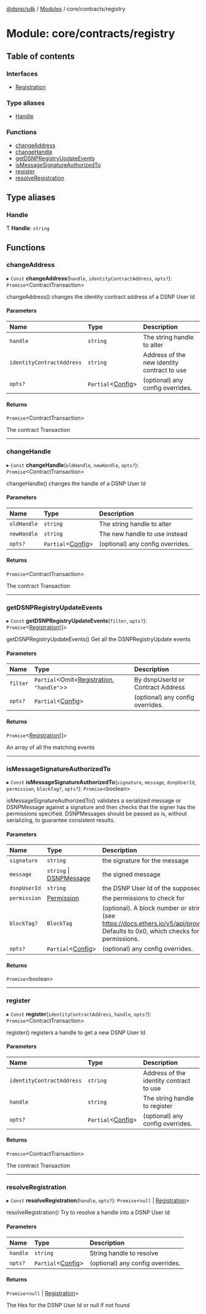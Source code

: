 [@dsnp/sdk](../README.md) / [Modules](../modules.md) / core/contracts/registry

# Module: core/contracts/registry

## Table of contents

### Interfaces

- [Registration](../interfaces/core_contracts_registry.registration.md)

### Type aliases

- [Handle](core_contracts_registry.md#handle)

### Functions

- [changeAddress](core_contracts_registry.md#changeaddress)
- [changeHandle](core_contracts_registry.md#changehandle)
- [getDSNPRegistryUpdateEvents](core_contracts_registry.md#getdsnpregistryupdateevents)
- [isMessageSignatureAuthorizedTo](core_contracts_registry.md#ismessagesignatureauthorizedto)
- [register](core_contracts_registry.md#register)
- [resolveRegistration](core_contracts_registry.md#resolveregistration)

## Type aliases

### Handle

Ƭ **Handle**: `string`

## Functions

### changeAddress

▸ `Const` **changeAddress**(`handle`, `identityContractAddress`, `opts?`): `Promise`<ContractTransaction\>

changeAddress() changes the identity contract address of a DSNP User Id

#### Parameters

| Name | Type | Description |
| :------ | :------ | :------ |
| `handle` | `string` | The string handle to alter |
| `identityContractAddress` | `string` | Address of the new identity contract to use |
| `opts?` | `Partial`<[Config](../interfaces/index.config.md)\> | (optional) any config overrides. |

#### Returns

`Promise`<ContractTransaction\>

The contract Transaction

___

### changeHandle

▸ `Const` **changeHandle**(`oldHandle`, `newHandle`, `opts?`): `Promise`<ContractTransaction\>

changeHandle() changes the handle of a DSNP User Id

#### Parameters

| Name | Type | Description |
| :------ | :------ | :------ |
| `oldHandle` | `string` | The string handle to alter |
| `newHandle` | `string` | The new handle to use instead |
| `opts?` | `Partial`<[Config](../interfaces/index.config.md)\> | (optional) any config overrides. |

#### Returns

`Promise`<ContractTransaction\>

The contract Transaction

___

### getDSNPRegistryUpdateEvents

▸ `Const` **getDSNPRegistryUpdateEvents**(`filter`, `opts?`): `Promise`<[Registration](../interfaces/core_contracts_registry.registration.md)[]\>

getDSNPRegistryUpdateEvents() Get all the DSNPRegistryUpdate events

#### Parameters

| Name | Type | Description |
| :------ | :------ | :------ |
| `filter` | `Partial`<Omit<[Registration](../interfaces/core_contracts_registry.registration.md), ``"handle"``\>\> | By dsnpUserId or Contract Address |
| `opts?` | `Partial`<[Config](../interfaces/index.config.md)\> | (optional) any config overrides. |

#### Returns

`Promise`<[Registration](../interfaces/core_contracts_registry.registration.md)[]\>

An array of all the matching events

___

### isMessageSignatureAuthorizedTo

▸ `Const` **isMessageSignatureAuthorizedTo**(`signature`, `message`, `dsnpUserId`, `permission`, `blockTag?`, `opts?`): `Promise`<boolean\>

isMessageSignatureAuthorizedTo() validates a serialized message or DSNPMessage against a signature and then checks that the
signer has the permissions specified.  DSNPMessages should be passed as is,
without serializing, to guarantee consistent results.

#### Parameters

| Name | Type | Description |
| :------ | :------ | :------ |
| `signature` | `string` | the signature for the message |
| `message` | `string` \| [DSNPMessage](core_messages_messages.md#dsnpmessage) | the signed message |
| `dsnpUserId` | `string` | the DSNP User Id of the supposed signer |
| `permission` | [Permission](../enums/core_contracts_identity.permission.md) | the permissions to check for |
| `blockTag?` | `BlockTag` | (optional). A block number or string BlockTag    (see https://docs.ethers.io/v5/api/providers/types/)    Defaults to 0x0, which checks for "forever" permissions. |
| `opts?` | `Partial`<[Config](../interfaces/index.config.md)\> | (optional) any config overrides. |

#### Returns

`Promise`<boolean\>

___

### register

▸ `Const` **register**(`identityContractAddress`, `handle`, `opts?`): `Promise`<ContractTransaction\>

register() registers a handle to get a new DSNP User Id

#### Parameters

| Name | Type | Description |
| :------ | :------ | :------ |
| `identityContractAddress` | `string` | Address of the identity contract to use |
| `handle` | `string` | The string handle to register |
| `opts?` | `Partial`<[Config](../interfaces/index.config.md)\> | (optional) any config overrides. |

#### Returns

`Promise`<ContractTransaction\>

The contract Transaction

___

### resolveRegistration

▸ `Const` **resolveRegistration**(`handle`, `opts?`): `Promise`<``null`` \| [Registration](../interfaces/core_contracts_registry.registration.md)\>

resolveRegistration() Try to resolve a handle into a DSNP User Id

#### Parameters

| Name | Type | Description |
| :------ | :------ | :------ |
| `handle` | `string` | String handle to resolve |
| `opts?` | `Partial`<[Config](../interfaces/index.config.md)\> | (optional) any config overrides. |

#### Returns

`Promise`<``null`` \| [Registration](../interfaces/core_contracts_registry.registration.md)\>

The Hex for the DSNP User Id or null if not found
